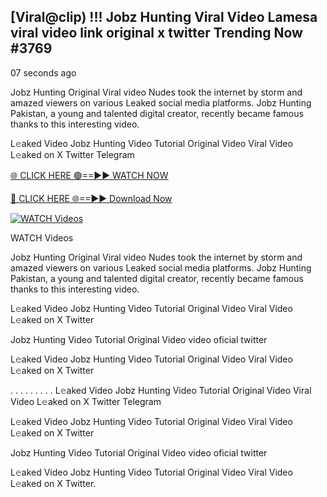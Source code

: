 ## [Viral@clip) !!! Jobz Hunting Viral Video Lamesa viral video link original x twitter Trending Now #3769

07 seconds ago

Jobz Hunting Original Viral video Nudes took the internet by storm and amazed viewers on various Leaked social media platforms. Jobz Hunting Pakistan, a young and talented digital creator, recently became famous thanks to this interesting video.

L𝚎aked Video Jobz Hunting Video Tutorial Original Video Viral Video L𝚎aked on X Twitter Telegram

[🌐 CLICK HERE 🟢==►► WATCH NOW](https://viral-video-full-free.blogspot.com/)

[🔴 CLICK HERE 🌐==►► Download Now](https://viral-video-full-free.blogspot.com/)

[![WATCH Videos](https://i.imgur.com/dJHk4Zq.gif)](https://viral-video-full-free.blogspot.com/)

WATCH Videos

Jobz Hunting Original Viral video Nudes took the internet by storm and amazed viewers on various Leaked social media platforms. Jobz Hunting Pakistan, a young and talented digital creator, recently became famous thanks to this interesting video.

L𝚎aked Video Jobz Hunting Video Tutorial Original Video Viral Video L𝚎aked on X Twitter

Jobz Hunting Video Tutorial Original Video video oficial twitter

L𝚎aked Video Jobz Hunting Video Tutorial Original Video Viral Video L𝚎aked on X Twitter

. . . . . . . . . L𝚎aked Video Jobz Hunting Video Tutorial Original Video Viral Video L𝚎aked on X Twitter Telegram

L𝚎aked Video Jobz Hunting Video Tutorial Original Video Viral Video L𝚎aked on X Twitter

Jobz Hunting Video Tutorial Original Video video oficial twitter

L𝚎aked Video Jobz Hunting Video Tutorial Original Video Viral Video L𝚎aked on X Twitter.
